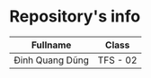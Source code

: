 # Repository's info

| Fullname        | Class    |
| --------------- | -------- |
| Đinh Quang Dũng | TFS - 02 |
